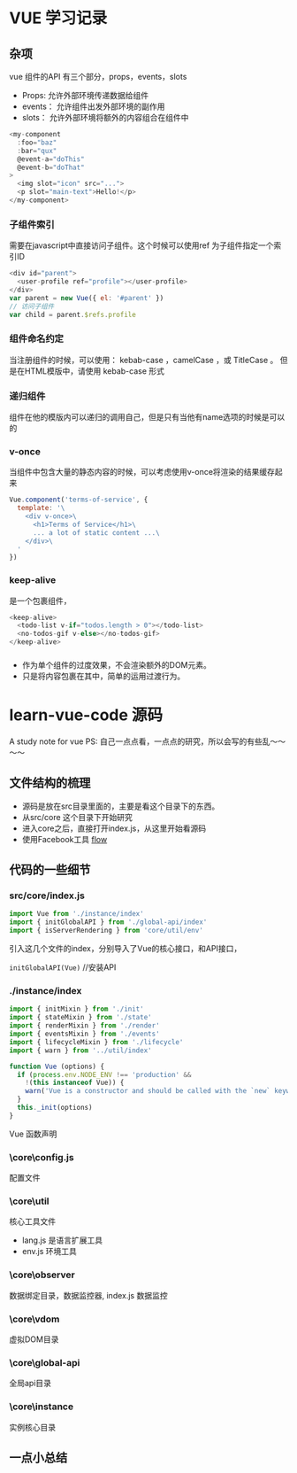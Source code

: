 # VUE 学习记录
## 杂项
vue 组件的API 有三个部分，props，events，slots
* Props: 允许外部环境传递数据给组件
* events： 允许组件出发外部环境的副作用
* slots： 允许外部环境将额外的内容组合在组件中
```javascript
<my-component
  :foo="baz"
  :bar="qux"
  @event-a="doThis"
  @event-b="doThat"
>
  <img slot="icon" src="...">
  <p slot="main-text">Hello!</p>
</my-component>
``` 
### 子组件索引
需要在javascript中直接访问子组件。这个时候可以使用ref 为子组件指定一个索引ID
```javascript
<div id="parent">
  <user-profile ref="profile"></user-profile>
</div>
var parent = new Vue({ el: '#parent' })
// 访问子组件
var child = parent.$refs.profile
```
### 组件命名约定
当注册组件的时候，可以使用： kebab-case ，camelCase ，或 TitleCase 。
但是在HTML模版中，请使用 kebab-case 形式

### 递归组件
组件在他的模版内可以递归的调用自己，但是只有当他有name选项的时候是可以的

### v-once
当组件中包含大量的静态内容的时候，可以考虑使用v-once将渲染的结果缓存起来
```javascript
Vue.component('terms-of-service', {
  template: '\
    <div v-once>\
      <h1>Terms of Service</h1>\
      ... a lot of static content ...\
    </div>\
  '
})
```
### keep-alive
是一个包裹组件，<keep-live>
```javascript
<keep-alive>
  <todo-list v-if="todos.length > 0"></todo-list>
  <no-todos-gif v-else></no-todos-gif>
</keep-alive>
```

### <transition>
* 作为单个组件的过度效果，不会渲染额外的DOM元素。
* 只是将内容包裹在其中，简单的运用过渡行为。







# learn-vue-code 源码
A study note for vue
PS: 自己一点点看，一点点的研究，所以会写的有些乱～～～～
## 文件结构的梳理
* 源码是放在src目录里面的，主要是看这个目录下的东西。
* 从src/core 这个目录下开始研究
* 进入core之后，直接打开index.js，从这里开始看源码
* 使用Facebook工具 [flow](https://flowtype.org/)

## 代码的一些细节

### src/core/index.js
```javascript
import Vue from './instance/index'
import { initGlobalAPI } from './global-api/index'
import { isServerRendering } from 'core/util/env'
```
引入这几个文件的index，分别导入了Vue的核心接口，和API接口，

`initGlobalAPI(Vue)` //安装API

### ./instance/index
```javascript
import { initMixin } from './init'
import { stateMixin } from './state'
import { renderMixin } from './render'
import { eventsMixin } from './events'
import { lifecycleMixin } from './lifecycle'
import { warn } from '../util/index'
```

```javascript
function Vue (options) {
  if (process.env.NODE_ENV !== 'production' &&
    !(this instanceof Vue)) {
    warn('Vue is a constructor and should be called with the `new` keyword')
  }
  this._init(options)
}
```
Vue 函数声明



### \core\config.js
配置文件


### \core\util
核心工具文件
* lang.js 是语言扩展工具
* env.js 环境工具


### \core\observer
数据绑定目录，数据监控器,
index.js
数据监控

### \core\vdom
虚拟DOM目录

### \core\global-api
全局api目录


### \core\instance
实例核心目录

## 一点小总结












